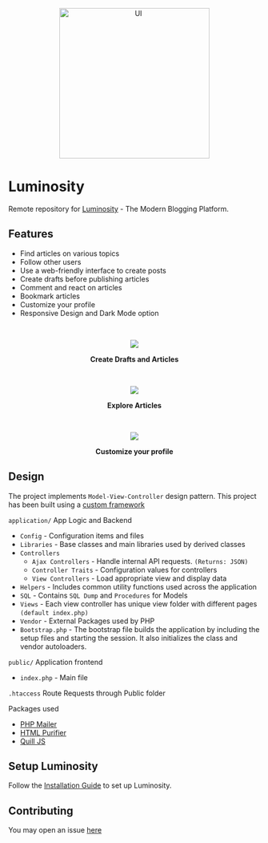 <p align="center">
  <img src="https://user-images.githubusercontent.com/63466463/163665819-61a014b6-9520-4143-bef9-5be50caa0a95.png" alt="UI" width='300'>
</p>

# Luminosity

Remote repository for [Luminosity](http://luminosity-dev.herokuapp.com/) - The Modern Blogging Platform. <br>
  
## Features
  - Find articles on various topics
  - Follow other users
  - Use a web-friendly interface to create posts
  - Create drafts before publishing articles
  - Comment and react on articles
  - Bookmark articles 
  - Customize your profile
  - Responsive Design and Dark Mode option
  
<br>
<p align = "center">
  <img src = "https://user-images.githubusercontent.com/63466463/129299606-2a4d8560-e534-4a89-9184-7aa1facc0240.png"/>
</p>
<p align = "center"><b>Create Drafts and Articles</b></p>
<br>
<p align = "center">
  <img src = "https://user-images.githubusercontent.com/63466463/129299632-5d4d2f56-4b1e-4d7c-8805-ea14d05b78a0.png">
</p>
<p align = "center"><b>Explore Articles</b></p>

<br>
<p align = "center">
  <img src = "https://user-images.githubusercontent.com/63466463/129299670-54689033-ccc6-4183-b925-2b68ab8992b4.png">
</p>
<p align = "center"><b>Customize your profile</b></p>

## Design

The project implements ``Model-View-Controller`` design pattern. This project has been built using a [custom framework](https://github.com/cmd3BOT/PHP-MVC-Framework)

``application/`` App Logic and Backend
  * ``Config`` - Configuration items and files
  * ``Libraries`` - Base classes and main libraries used by derived classes
  * ``Controllers``
    * ``Ajax Controllers`` - Handle internal API requests. ``(Returns: JSON)``
    * ``Controller Traits`` - Configuration values for controllers
    * ``View Controllers`` - Load appropriate view and display data
  * ``Helpers`` - Includes common utility functions used across the application
  * ``SQL`` - Contains ``SQL Dump`` and ``Procedures`` for Models
  * ``Views`` - Each view controller has unique view folder with different pages ``(default index.php)``
  * ``Vendor`` - External Packages used by PHP
  * ``Bootstrap.php`` - The bootstrap file builds the application by including the setup files and starting the session. It also initializes the class and vendor autoloaders.

``public/`` Application frontend
  * ``index.php`` - Main file
 
``.htaccess`` Route Requests through Public folder
  
 Packages used
  - [PHP Mailer](https://github.com/PHPMailer/PHPMailer)
  - [HTML Purifier](https://github.com/ezyang/htmlpurifier)
  - [Quill JS](https://github.com/quilljs/quill)
 
 ## Setup Luminosity 
 
 Follow the [Installation Guide](https://github.com/cmd3BOT/Luminosity/blob/main/INSTALLATION.md) to set up Luminosity.

## Contributing
  You may open an issue [here](https://github.com/cmd3BOT/Luminosity/issues)
